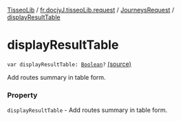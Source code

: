 [TisseoLib](../../index.md) / [fr.docjyJ.tisseoLib.request](../index.md) / [JourneysRequest](index.md) / [displayResultTable](./display-result-table.md)

# displayResultTable

`var displayResultTable: `[`Boolean`](https://kotlinlang.org/api/latest/jvm/stdlib/kotlin/-boolean/index.html)`?` [(source)](https://github.com/docjyJ/TisseoLib/tree/master/src/main/kotlin/fr/docjyJ/tisseoLib/request/JourneysRequest.kt#L57)

Add routes summary in table form.

### Property

`displayResultTable` - Add routes summary in table form.